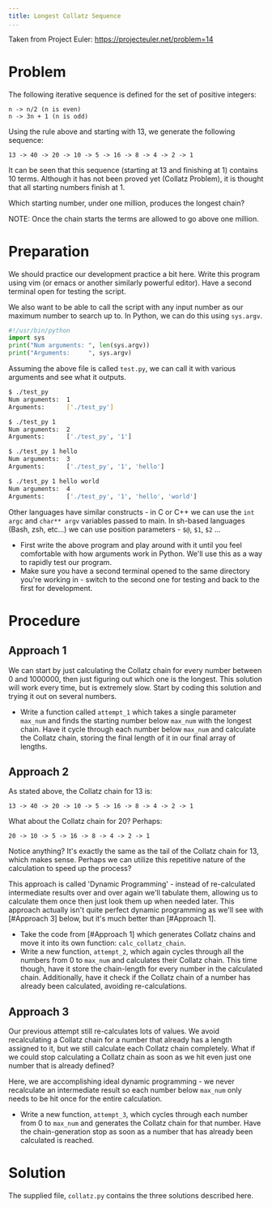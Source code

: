 ```yaml
---
title: Longest Collatz Sequence
...
```


Taken from Project Euler: https://projecteuler.net/problem=14

Problem
=======

The following iterative sequence is defined for the set of positive integers:

    n -> n/2 (n is even)
    n -> 3n + 1 (n is odd)

Using the rule above and starting with 13, we generate the following sequence:

    13 -> 40 -> 20 -> 10 -> 5 -> 16 -> 8 -> 4 -> 2 -> 1

It can be seen that this sequence (starting at 13 and finishing at 1) contains
10 terms. Although it has not been proved yet (Collatz Problem), it is thought
that all starting numbers finish at 1.

Which starting number, under one million, produces the longest chain?

NOTE: Once the chain starts the terms are allowed to go above one million.

Preparation
===========

We should practice our development practice a bit here. Write this program using
vim (or emacs or another similarly powerful editor). Have a second terminal open
for testing the script.

We also want to be able to call the script with any input number as our maximum
number to search up to. In Python, we can do this using `sys.argv`.

```python
#!/usr/bin/python
import sys
print("Num arguments: ", len(sys.argv))
print("Arguments:     ", sys.argv)
```

Assuming the above file is called `test.py`, we can call it with various
arguments and see what it outputs.

```bash
$ ./test_py
Num arguments:  1
Arguments:      ['./test_py']

$ ./test_py 1
Num arguments:  2
Arguments:      ['./test_py', '1']

$ ./test_py 1 hello
Num arguments:  3
Arguments:      ['./test_py', '1', 'hello']

$ ./test_py 1 hello world
Num arguments:  4
Arguments:      ['./test_py', '1', 'hello', 'world']
```

Other languages have similar constructs - in C or C++ we can use the `int argc`
and `char** argv` variables passed to main. In sh-based languages (Bash, zsh,
etc...) we can use position parameters - `$@`, `$1`, `$2` ...

-   First write the above program and play around with it until you feel
    comfortable with how arguments work in Python. We'll use this as a way to
    rapidly test our program.
-   Make sure you have a second terminal opened to the same directory you're
    working in - switch to the second one for testing and back to the first for
    development.

Procedure
=========

Approach 1
----------

We can start by just calculating the Collatz chain for every number between 0
and 1000000, then just figuring out which one is the longest. This solution will
work every time, but is extremely slow. Start by coding this solution and trying
it out on several numbers.

-   Write a function called `attempt_1` which takes a single parameter `max_num`
    and finds the starting number below `max_num` with the longest chain. Have
    it cycle through each number below `max_num` and calculate the Collatz
    chain, storing the final length of it in our final array of lengths.

Approach 2
----------

As stated above, the Collatz chain for 13 is:

    13 -> 40 -> 20 -> 10 -> 5 -> 16 -> 8 -> 4 -> 2 -> 1

What about the Collatz chain for 20? Perhaps:

    20 -> 10 -> 5 -> 16 -> 8 -> 4 -> 2 -> 1

Notice anything? It's exactly the same as the tail of the Collatz chain for 13,
which makes sense. Perhaps we can utilize this repetitive nature of the
calculation to speed up the process?

This approach is called 'Dynamic Programming' - instead of re-calculated
intermediate results over and over again we'll tabulate them, allowing us to
calculate them once then just look them up when needed later. This approach
actually isn't quite perfect dynamic programming as we'll see with [#Approach 3]
below, but it's much better than [#Approach 1].

-   Take the code from [#Approach 1] which generates Collatz chains and move it
    into its own function: `calc_collatz_chain`.
-   Write a new function, `attempt_2`, which again cycles through all the
    numbers from 0 to `max_num` and calculates their Collatz chain. This time
    though, have it store the chain-length for every number in the calculated
    chain. Additionally, have it check if the Collatz chain of a number has
    already been calculated, avoiding re-calculations.

Approach 3
----------

Our previous attempt still re-calculates lots of values. We avoid recalculating
a Collatz chain for a number that already has a length assigned to it, but we
still calculate each Collatz chain completely. What if we could stop calculating
a Collatz chain as soon as we hit even just one number that is already defined?

Here, we are accomplishing ideal dynamic programming - we never recalculate an
intermediate result so each number below `max_num` only needs to be hit once for
the entire calculation.

-   Write a new function, `attempt_3`, which cycles through each number from 0
    to `max_num` and generates the Collatz chain for that number. Have the
    chain-generation stop as soon as a number that has already been calculated
    is reached.

Solution
========

The supplied file, `collatz.py` contains the three solutions described here.
